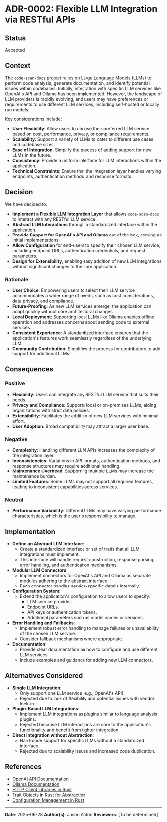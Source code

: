# ADR-0002: Flexible LLM Integration via RESTful APIs

## Status

Accepted

## Context

The `code-scan-docs` project relies on Large Language Models (LLMs) to perform code analysis, generate documentation, and identify potential issues within codebases. Initially, integration with specific LLM services like OpenAI's API and Ollama has been implemented. However, the landscape of LLM providers is rapidly evolving, and users may have preferences or requirements to use different LLM services, including self-hosted or locally run models.

Key considerations include:

- **User Flexibility**: Allow users to choose their preferred LLM service based on cost, performance, privacy, or compliance requirements.
- **Scalability**: Support a variety of LLMs to cater to different use cases and codebase sizes.
- **Ease of Integration**: Simplify the process of adding support for new LLMs in the future.
- **Consistency**: Provide a uniform interface for LLM interactions within the application.
- **Technical Constraints**: Ensure that the integration layer handles varying endpoints, authentication methods, and response formats.

## Decision

We have decided to:

- **Implement a Flexible LLM Integration Layer** that allows `code-scan-docs` to interact with any RESTful LLM service.
- **Abstract LLM Interactions** through a standardized interface within the application.
- **Provide Support for OpenAI's API and Ollama** out of the box, serving as initial implementations.
- **Allow Configuration** for end-users to specify their chosen LLM service, including endpoint URLs, authentication credentials, and request parameters.
- **Design for Extensibility**, enabling easy addition of new LLM integrations without significant changes to the core application.

### Rationale

- **User Choice**: Empowering users to select their LLM service accommodates a wider range of needs, such as cost considerations, data privacy, and compliance.
- **Future-Proofing**: As new LLM services emerge, the application can adapt quickly without core architectural changes.
- **Local Deployment**: Supporting local LLMs like Ollama enables offline operation and addresses concerns about sending code to external services.
- **Consistent Experience**: A standardized interface ensures that the application's features work seamlessly regardless of the underlying LLM.
- **Community Contribution**: Simplifies the process for contributors to add support for additional LLMs.

## Consequences

### Positive

- **Flexibility**: Users can integrate any RESTful LLM service that suits their needs.
- **Privacy and Compliance**: Supports local or on-premises LLMs, aiding organizations with strict data policies.
- **Extensibility**: Facilitates the addition of new LLM services with minimal effort.
- **User Adoption**: Broad compatibility may attract a larger user base.

### Negative

- **Complexity**: Handling different LLM APIs increases the complexity of the integration layer.
- **Inconsistencies**: Variations in API formats, authentication methods, and response structures may require additional handling.
- **Maintenance Overhead**: Supporting multiple LLMs may increase the maintenance burden.
- **Limited Features**: Some LLMs may not support all required features, leading to inconsistent capabilities across services.

### Neutral

- **Performance Variability**: Different LLMs may have varying performance characteristics, which is the user's responsibility to manage.

## Implementation

- **Define an Abstract LLM Interface**:
  - Create a standardized interface or set of traits that all LLM integrations must implement.
  - This interface will handle request construction, response parsing, error handling, and authentication mechanisms.
- **Modular LLM Connectors**:
  - Implement connectors for OpenAI's API and Ollama as separate modules adhering to the abstract interface.
  - Each connector handles service-specific details internally.
- **Configuration System**:
  - Extend the application's configuration to allow users to specify:
    - LLM service provider.
    - Endpoint URLs.
    - API keys or authentication tokens.
    - Additional parameters such as model names or versions.
- **Error Handling and Fallbacks**:
  - Implement robust error handling to manage failures or unavailability of the chosen LLM service.
  - Consider fallback mechanisms where appropriate.
- **Documentation**:
  - Provide clear documentation on how to configure and use different LLM services.
  - Include examples and guidance for adding new LLM connectors.

## Alternatives Considered

- **Single LLM Integration**:
  - Only support one LLM service (e.g., OpenAI's API).
  - Rejected due to lack of flexibility and potential issues with vendor lock-in.
- **Plugin-Based LLM Integrations**:
  - Implement LLM integrations as plugins similar to language analysis plugins.
  - Rejected because LLM interactions are core to the application's functionality and benefit from tighter integration.
- **Direct Integration without Abstraction**:
  - Hard-code support for specific LLMs without a standardized interface.
  - Rejected due to scalability issues and increased code duplication.

## References

- [OpenAI API Documentation](https://platform.openai.com/docs/overview)
- [Ollama Documentation](https://ollama.readthedocs.io/en/quickstart/)
- [HTTP Client Libraries in Rust](https://docs.rs/reqwest/latest/reqwest/)
- [Trait Objects in Rust for Abstraction](https://doc.rust-lang.org/book/ch17-02-trait-objects.html)
- [Configuration Management in Rust](https://docs.rs/config/latest/config/)

---

**Date**: 2025-06-28
**Author(s)**: Jason Anton
**Reviewers**: [To be determined]
